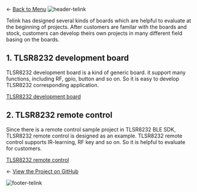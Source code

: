 ← [Back to Menu](https://telinkgithub.github.io/Telink/ "Menu")
![header-telink](https://i.imgur.com/5kRG6CF.jpg)

Telink has designed several kinds of boards which are helpful to evaluate at the beginning of projects. After customers are familar with the boards and stock, customers can develop theirs own projects in many different field basing on the boards.

## 1. TLSR8232 development board

TLSR8232 development board is a kind of generic board. it support many functions, including RF, gpio, button and so on. So it is easy to develop TLSR8232 corresponding application.

[TLSR8232 development board](https://telinkgithub.github.io/Assets/06_Hardware-TLSR823x-Family-Boards/TLSR8232_Developmentboard_TLSR8232DK32D%20(1).zip)

## 2. TLSR8232 remote control

Since there is a remote control sample project in TLSR8232 BLE SDK, TLSR8232 remote control is designed as an example. TLSR8232 remote control supports IR-learning, RF key and so on. So it is helpful to evaluate for customers.

[TLSR8232 remote control](https://telinkgithub.github.io/Assets/06_Hardware-TLSR823x-Family-Boards/TLSR8232_RCU_TLSR8232RC32D.zip)


← [View the Project on GitHub](https://github.com/TelinkGithub/TLSR823x-Family-Boards)


![footer-telink](https://telinkgithub.github.io/Assets/General/footer.jpg)
